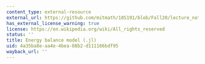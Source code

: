 ```yaml
---
content_type: external-resource
external_url: https://github.com/mitmath/18S191/blob/Fall20/lecture_notebooks/week11/01_energy_balance_model.jl
has_external_license_warning: true
license: https://en.wikipedia.org/wiki/All_rights_reserved
status: ''
title: Energy balance model (.jl)
uid: 4a35ba8e-aa4e-4bea-88b2-d111166bdf95
wayback_url: ''
---
```

